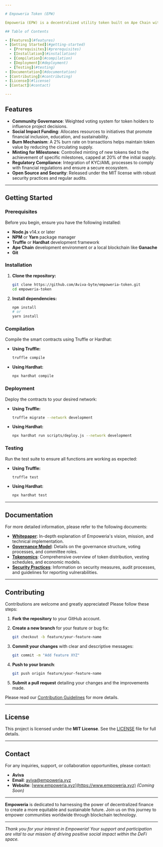 ```yaml
---

# Empoweria Token (EPW)

Empoweria (EPW) is a decentralized utility token built on Ape Chain with the mission to drive social impact within the DeFi space. Empoweria empowers communities by enabling token holders to participate in decentralized governance, funding initiatives focused on financial inclusion, education, and sustainability.

## Table of Contents

- [Features](#features)
- [Getting Started](#getting-started)
  - [Prerequisites](#prerequisites)
  - [Installation](#installation)
  - [Compilation](#compilation)
  - [Deployment](#deployment)
  - [Testing](#testing)
- [Documentation](#documentation)
- [Contributing](#contributing)
- [License](#license)
- [Contact](#contact)

---
```


## Features

- **Community Governance**: Weighted voting system for token holders to influence project decisions.
- **Social Impact Funding**: Allocates resources to initiatives that promote financial inclusion, education, and sustainability.
- **Burn Mechanism**: A 2% burn rate on transactions helps maintain token value by reducing the circulating supply.
- **Minting for Milestones**: Controlled minting of new tokens tied to the achievement of specific milestones, capped at 20% of the initial supply.
- **Regulatory Compliance**: Integration of KYC/AML processes to comply with financial regulations and ensure a secure ecosystem.
- **Open Source and Security**: Released under the MIT license with robust security practices and regular audits.

---

## Getting Started

### Prerequisites

Before you begin, ensure you have the following installed:

- **Node.js** v14.x or later
- **NPM** or **Yarn** package manager
- **Truffle** or **Hardhat** development framework
- **Ape Chain** development environment or a local blockchain like **Ganache**
- **Git**

### Installation

1. **Clone the repository:**

   ```bash
   git clone https://github.com/Aviva-byte/empoweria-token.git
   cd empoweria-token
   ```

2. **Install dependencies:**

   ```bash
   npm install
   # or
   yarn install
   ```

### Compilation

Compile the smart contracts using Truffle or Hardhat:

- **Using Truffle:**

  ```bash
  truffle compile
  ```

- **Using Hardhat:**

  ```bash
  npx hardhat compile
  ```

### Deployment

Deploy the contracts to your desired network:

- **Using Truffle:**

  ```bash
  truffle migrate --network development
  ```

- **Using Hardhat:**

  ```bash
  npx hardhat run scripts/deploy.js --network development
  ```

### Testing

Run the test suite to ensure all functions are working as expected:

- **Using Truffle:**

  ```bash
  truffle test
  ```

- **Using Hardhat:**

  ```bash
  npx hardhat test
  ```

---

## Documentation

For more detailed information, please refer to the following documents:

- **[Whitepaper](docs/WHITEPAPER.md)**: In-depth explanation of Empoweria's vision, mission, and technical implementation.
- **[Governance Model](docs/GOVERNANCE.md)**: Details on the governance structure, voting processes, and committee roles.
- **[Tokenomics](docs/TOKENOMICS.md)**: Comprehensive overview of token distribution, vesting schedules, and economic models.
- **[Security Practices](docs/SECURITY.md)**: Information on security measures, audit processes, and guidelines for reporting vulnerabilities.

---

## Contributing

Contributions are welcome and greatly appreciated! Please follow these steps:

1. **Fork the repository** to your GitHub account.
2. **Create a new branch** for your feature or bug fix:

   ```bash
   git checkout -b feature/your-feature-name
   ```

3. **Commit your changes** with clear and descriptive messages:

   ```bash
   git commit -m "Add feature XYZ"
   ```

4. **Push to your branch**:

   ```bash
   git push origin feature/your-feature-name
   ```

5. **Submit a pull request** detailing your changes and the improvements made.

Please read our [Contribution Guidelines](CONTRIBUTING.md) for more details.

---

## License

This project is licensed under the **MIT License**. See the [LICENSE](LICENSE) file for full details.

---

## Contact

For any inquiries, support, or collaboration opportunities, please contact:

- **Aviva**
- **Email**: [aviva@empoweria.xyz](mailto:aviva@empoweria.xyz)
- **Website**: [www.empoweria.xyz](https://www.empoweria.xyz) *(Coming Soon)*

---

**Empoweria** is dedicated to harnessing the power of decentralized finance to create a more equitable and sustainable future. Join us on this journey to empower communities worldwide through blockchain technology.

---

*Thank you for your interest in Empoweria! Your support and participation are vital to our mission of driving positive social impact within the DeFi space.*
